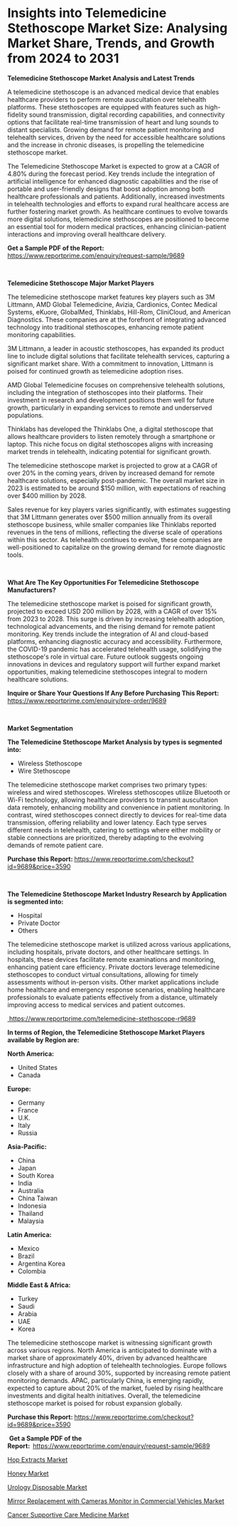 <p><h1>Insights into Telemedicine Stethoscope Market Size: Analysing Market Share, Trends, and Growth from 2024 to 2031</h1></p><p><strong>Telemedicine Stethoscope Market Analysis and Latest Trends</strong></p>
<p><p>A telemedicine stethoscope is an advanced medical device that enables healthcare providers to perform remote auscultation over telehealth platforms. These stethoscopes are equipped with features such as high-fidelity sound transmission, digital recording capabilities, and connectivity options that facilitate real-time transmission of heart and lung sounds to distant specialists. Growing demand for remote patient monitoring and telehealth services, driven by the need for accessible healthcare solutions and the increase in chronic diseases, is propelling the telemedicine stethoscope market.</p><p>The Telemedicine Stethoscope Market is expected to grow at a CAGR of 4.80% during the forecast period. Key trends include the integration of artificial intelligence for enhanced diagnostic capabilities and the rise of portable and user-friendly designs that boost adoption among both healthcare professionals and patients. Additionally, increased investments in telehealth technologies and efforts to expand rural healthcare access are further fostering market growth. As healthcare continues to evolve towards more digital solutions, telemedicine stethoscopes are positioned to become an essential tool for modern medical practices, enhancing clinician-patient interactions and improving overall healthcare delivery.</p></p>
<p><strong>Get a Sample PDF of the Report:&nbsp;</strong> <a href="https://www.reportprime.com/enquiry/request-sample/9689">https://www.reportprime.com/enquiry/request-sample/9689</a></p>
<p>&nbsp;</p>
<p><strong>Telemedicine Stethoscope Major Market Players</strong></p>
<p><p>The telemedicine stethoscope market features key players such as 3M Littmann, AMD Global Telemedicine, Avizia, Cardionics, Contec Medical Systems, eKuore, GlobalMed, Thinklabs, Hill-Rom, CliniCloud, and American Diagnostics. These companies are at the forefront of integrating advanced technology into traditional stethoscopes, enhancing remote patient monitoring capabilities.</p><p>3M Littmann, a leader in acoustic stethoscopes, has expanded its product line to include digital solutions that facilitate telehealth services, capturing a significant market share. With a commitment to innovation, Littmann is poised for continued growth as telemedicine adoption rises.</p><p>AMD Global Telemedicine focuses on comprehensive telehealth solutions, including the integration of stethoscopes into their platforms. Their investment in research and development positions them well for future growth, particularly in expanding services to remote and underserved populations.</p><p>Thinklabs has developed the Thinklabs One, a digital stethoscope that allows healthcare providers to listen remotely through a smartphone or laptop. This niche focus on digital stethoscopes aligns with increasing market trends in telehealth, indicating potential for significant growth.</p><p>The telemedicine stethoscope market is projected to grow at a CAGR of over 20% in the coming years, driven by increased demand for remote healthcare solutions, especially post-pandemic. The overall market size in 2023 is estimated to be around $150 million, with expectations of reaching over $400 million by 2028.</p><p>Sales revenue for key players varies significantly, with estimates suggesting that 3M Littmann generates over $500 million annually from its overall stethoscope business, while smaller companies like Thinklabs reported revenues in the tens of millions, reflecting the diverse scale of operations within this sector. As telehealth continues to evolve, these companies are well-positioned to capitalize on the growing demand for remote diagnostic tools.</p></p>
<p>&nbsp;</p>
<p><strong>What Are The Key Opportunities For Telemedicine Stethoscope Manufacturers?</strong></p>
<p><p>The telemedicine stethoscope market is poised for significant growth, projected to exceed USD 200 million by 2028, with a CAGR of over 15% from 2023 to 2028. This surge is driven by increasing telehealth adoption, technological advancements, and the rising demand for remote patient monitoring. Key trends include the integration of AI and cloud-based platforms, enhancing diagnostic accuracy and accessibility. Furthermore, the COVID-19 pandemic has accelerated telehealth usage, solidifying the stethoscope's role in virtual care. Future outlook suggests ongoing innovations in devices and regulatory support will further expand market opportunities, making telemedicine stethoscopes integral to modern healthcare solutions.</p></p>
<p><strong>Inquire or Share Your Questions If Any Before Purchasing This Report:</strong> <a href="https://www.reportprime.com/enquiry/pre-order/9689">https://www.reportprime.com/enquiry/pre-order/9689</a></p>
<p>&nbsp;</p>
<p><strong>Market Segmentation</strong></p>
<p><strong>The Telemedicine Stethoscope Market Analysis by types is segmented into:</strong></p>
<p><ul><li>Wireless Stethoscope</li><li>Wire Stethoscope</li></ul></p>
<p><p>The telemedicine stethoscope market comprises two primary types: wireless and wired stethoscopes. Wireless stethoscopes utilize Bluetooth or Wi-Fi technology, allowing healthcare providers to transmit auscultation data remotely, enhancing mobility and convenience in patient monitoring. In contrast, wired stethoscopes connect directly to devices for real-time data transmission, offering reliability and lower latency. Each type serves different needs in telehealth, catering to settings where either mobility or stable connections are prioritized, thereby adapting to the evolving demands of remote patient care.</p></p>
<p><strong>Purchase this Report:&nbsp;</strong><a href="https://www.reportprime.com/checkout?id=9689&price=3590">https://www.reportprime.com/checkout?id=9689&price=3590</a></p>
<p>&nbsp;</p>
<p><strong>The Telemedicine Stethoscope Market Industry Research by Application is segmented into:</strong></p>
<p><ul><li>Hospital</li><li>Private Doctor</li><li>Others</li></ul></p>
<p><p>The telemedicine stethoscope market is utilized across various applications, including hospitals, private doctors, and other healthcare settings. In hospitals, these devices facilitate remote examinations and monitoring, enhancing patient care efficiency. Private doctors leverage telemedicine stethoscopes to conduct virtual consultations, allowing for timely assessments without in-person visits. Other market applications include home healthcare and emergency response scenarios, enabling healthcare professionals to evaluate patients effectively from a distance, ultimately improving access to medical services and patient outcomes.</p></p>
<p><a href="https://www.reportprime.com/telemedicine-stethoscope-r9689">&nbsp;https://www.reportprime.com/telemedicine-stethoscope-r9689</a></p>
<p><strong>In terms of Region, the Telemedicine Stethoscope Market Players available by Region are:</strong></p>
<p>
    <p> <strong> North America: </strong>
        <ul>
            <li>United States</li>
            <li>Canada</li>
        </ul>
        </p> 
    <p> <strong> Europe: </strong>
        <ul>
            <li>Germany</li>
            <li>France</li>
            <li>U.K.</li>
            <li>Italy</li>
            <li>Russia</li>
        </ul>
        </p> 
    <p> <strong> Asia-Pacific: </strong>
        <ul>
            <li>China</li>
            <li>Japan</li>
            <li>South Korea</li>
            <li>India</li>
            <li>Australia</li>
            <li>China Taiwan</li>
            <li>Indonesia</li>
            <li>Thailand</li>
            <li>Malaysia</li>
        </ul>
        </p> 
    <p> <strong> Latin America: </strong>
        <ul>
            <li>Mexico</li>
            <li>Brazil</li>
            <li>Argentina Korea</li>
            <li>Colombia</li>
        </ul>
        </p> 
    <p> <strong> Middle East & Africa: </strong>
        <ul>
            <li>Turkey</li>
            <li>Saudi</li>
            <li>Arabia</li>
            <li>UAE</li>
            <li>Korea</li>
        </ul>
    </p>
    </p>
<p><p>The telemedicine stethoscope market is witnessing significant growth across various regions. North America is anticipated to dominate with a market share of approximately 40%, driven by advanced healthcare infrastructure and high adoption of telehealth technologies. Europe follows closely with a share of around 30%, supported by increasing remote patient monitoring demands. APAC, particularly China, is emerging rapidly, expected to capture about 20% of the market, fueled by rising healthcare investments and digital health initiatives. Overall, the telemedicine stethoscope market is poised for robust expansion globally.</p></p>
<p><strong>Purchase this Report: </strong><a href="https://www.reportprime.com/checkout?id=9689&price=3590">https://www.reportprime.com/checkout?id=9689&price=3590</a></p>
<p>&nbsp;<strong>Get a Sample PDF of the Report:&nbsp;&nbsp;</strong><a href="https://www.reportprime.com/enquiry/request-sample/9689">https://www.reportprime.com/enquiry/request-sample/9689</a></p>
<p><strong></strong></p>
<p><p><a href="https://www.linkedin.com/pulse/strategic-market-insights-navigating-global-hop-extracts-5zmqc?trackingId=VNeRU916TKixZkrjJ3AXMA%3D%3D">Hop Extracts Market</a></p><p><a href="https://www.linkedin.com/pulse/honey-market-outlook-share-analysis-growth-trends-forecasts-zdaae?trackingId=HlB3y6bmRtesx2%2BixjVnxA%3D%3D">Honey Market</a></p><p><a href="https://github.com/marloy8/Market-Research-Report-List-6/blob/main/urology-disposable-market.md">Urology Disposable Market</a></p><p><a href="https://issuu.com/reportprime-2/docs/mirror-replacement-with-cameras-mon_28e50902d257ae">Mirror Replacement with Cameras Monitor in Commercial Vehicles Market</a></p><p><a href="https://medium.com/@sarabits4122023/the-global-cancer-supportive-care-medicine-market-identifies-drivers-restraints-opportunities-136d80875a17">Cancer Supportive Care Medicine Market</a></p></p>